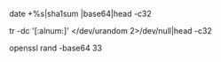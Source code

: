 


date +%s|sha1sum |base64|head -c32

tr -dc '[:alnum:]' </dev/urandom 2>/dev/null|head -c32

openssl rand -base64 33


